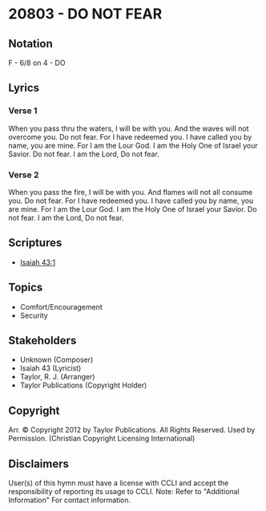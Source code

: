 # 20803 - DO NOT FEAR

## Notation

F - 6/8 on 4 - DO

## Lyrics

### Verse 1

When you pass thru the waters, I will be with you. And the waves will not overcome you. Do not fear. For I have redeemed you. I have called you by name, you are mine. For I am the Lour God. I am the Holy One of Israel your Savior. Do not fear. I am the Lord, Do not fear.

### Verse 2

When you pass the fire, I will be with you. And flames will not all consume you. Do not fear. For I have redeemed you. I have called you by name, you are mine. For I am the Lour God. I am the Holy One of Israel your Savior. Do not fear. I am the Lord, Do not fear.


## Scriptures

- [Isaiah 43:1](https://www.biblegateway.com/passage/?search=Isaiah%2043%3A1)

## Topics

- Comfort/Encouragement
- Security

## Stakeholders

- Unknown (Composer)
- Isaiah 43 (Lyricist)
- Taylor, R. J. (Arranger)
- Taylor Publications (Copyright Holder)

## Copyright

Arr. © Copyright 2012 by Taylor Publications. All Rights Reserved. Used by Permission.
(Christian Copyright Licensing International)

## Disclaimers

User(s) of this hymn must have a license with CCLI and accept the responsibility of reporting its usage to CCLI.
Note: Refer to "Additional Information" For contact information.

